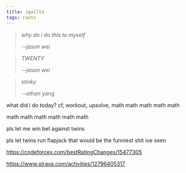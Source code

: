 ```yaml
---
title: igallta
tags: rants
---
```


> *why do i do this to myself*
>
> --*<cite>jason wei</cite>*

> *TWENTY*
>
> --*<cite>jason wei</cite>*

> *stinky*
>
> --*<cite>ethan yang</cite>*

what did i do today? cf, workout, upsolve, math math math math math

math math math math math math

pls let me win bet against twins

pls let twins run flapjack that would be the funniest shit ive seen

https://codeforces.com/bestRatingChanges/15477305

https://www.strava.com/activities/12796405317
